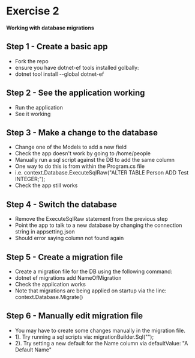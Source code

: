 # Exercise 2

**Working with database migrations**

## Step 1 - Create a basic app

- Fork the repo
- ensure you have dotnet-ef tools installed golbally:
- dotnet tool install --global dotnet-ef

## Step 2 - See the application working

- Run the application
- See it working

## Step 3 - Make a change to the database

- Change one of the Models to add a new field
- Check the app doesn't work by going to /home/people
- Manually run a sql script against the DB to add the same column
- One way to do this is from within the Program.cs file
- i.e. context.Database.ExecuteSqlRaw("ALTER TABLE Person ADD Test INTEGER;");
- Check the app still works

## Step 4 - Switch the database

- Remove the ExecuteSqlRaw statement from the previous step
- Point the app to talk to a new database by changing the connection string in appsetting.json
- Should error saying column not found again

## Step 5 - Create a migration file

- Create a migration file for the DB using the following command:
- dotnet ef migrations add NameOfMigration
- Check the application works
- Note that migrations are being applied on startup via the line: context.Database.Migrate()

## Step 6 - Manually edit migration file

- You may have to create some changes manually in the migration file.
- 1). Try running a sql scripts via: migrationBuilder.Sql("");
- 2). Try setting a new default for the Name column via defaultValue: "A Default Name"

